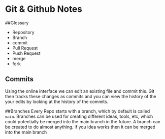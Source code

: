 # Git & Github Notes

##Glossary
- Repository
- Branch
- commit
- Pull Request
- Push Request
- merge
- fork

## Commits
Using the online interface we can edit an existing file and commit this. Git then tracks these changes as commits and you can view the history of the your edits by looking at the history of the commits. 

##Branches
Every Repo starts with a branch, which by default is called `main`. Branches can be used for creating different ideas, tools, etc, which could potentially be merged into the main branch in the future. A branch can be created to do almost anything. If you idea works then it can be merged into the main branch 
